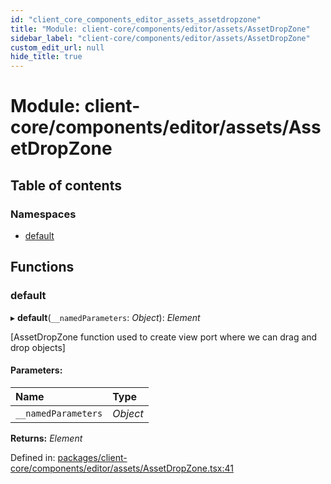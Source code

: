 ```yaml
---
id: "client_core_components_editor_assets_assetdropzone"
title: "Module: client-core/components/editor/assets/AssetDropZone"
sidebar_label: "client-core/components/editor/assets/AssetDropZone"
custom_edit_url: null
hide_title: true
---
```


# Module: client-core/components/editor/assets/AssetDropZone

## Table of contents

### Namespaces

- [default](client_core_components_editor_assets_assetdropzone.default.md)

## Functions

### default

▸ **default**(`__namedParameters`: *Object*): *Element*

[AssetDropZone function used to create view port where we can drag and drop objects]

#### Parameters:

Name | Type |
:------ | :------ |
`__namedParameters` | *Object* |

**Returns:** *Element*

Defined in: [packages/client-core/components/editor/assets/AssetDropZone.tsx:41](https://github.com/xr3ngine/xr3ngine/blob/5a0f83ed8/packages/client-core/components/editor/assets/AssetDropZone.tsx#L41)
